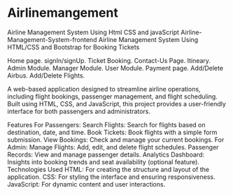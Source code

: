 # Airlinemangement
Airline Management System Using Html CSS and javaScript
Airline-Management-System-frontend
Airline Management System Using HTML/CSS and Bootstrap for Booking Tickets

Home page.
signIn/signUp.
Ticket Booking.
Contact-Us Page.
Itineary.
Admin Module.
Manager Module.
User Module.
Payment page.
Add/Delete Airbus.
Add/Delete Flights.

A web-based application designed to streamline airline operations, including flight bookings, passenger management, and flight scheduling. Built using HTML, CSS, and JavaScript, this project provides a user-friendly interface for both passengers and administrators.

Features
For Passengers:
Search Flights: Search for flights based on destination, date, and time.
Book Tickets: Book flights with a simple form submission.
View Bookings: Check and manage your current bookings.
For Admin:
Manage Flights: Add, edit, and delete flight schedules.
Passenger Records: View and manage passenger details.
Analytics Dashboard: Insights into booking trends and seat availability (optional feature).
Technologies Used
HTML: For creating the structure and layout of the application.
CSS: For styling the interface and ensuring responsiveness.
JavaScript: For dynamic content and user interactions.
